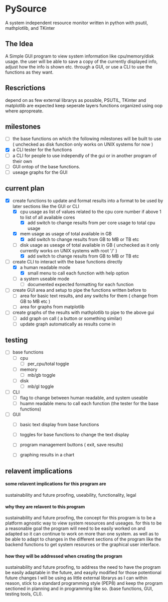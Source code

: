 # PySource
A system independent resource monitor written in python with psutil, mathplotlib, and TKinter

## The Idea
A Simple GUI program to view system information like cpu/memory/disk usage. the user will be able to save a copy of the currently displayed info, adjust how the info is shown etc. through a GUI, or use a CLI to use the functions as they want.

## Rescrictions
depend on as few external librarys as possible, PSUTIL, TKinter and matplotlib are expected
keep seperate layers functions organized using oop where apropreate.

## milestones 
- [ ] the base functions on which the following milestones will be built to use ( unchecked as disk function only works on UNIX systems for now )
- [X] a CLI tester for the functions
- [ ] a CLI for people to use independly of the gui or in another program of their own
- [ ] GUI ontop of the base functions.
- [ ] useage graphs for the GUI

## current plan 
- [X] create functions to update and format results into a format to be used by later sections like the GUI or CLI
  - [X] cpu usage as list of values related to the cpu core number if above 1 to list of all available cores
    - [X] add switch to change results from per core usage to total cpu usage
  - [X] mem usage as usage of total available in GB
    - [X] add switch to change results from GB to MB or TB etc
  - [ ] disk usage as useage of total available in GB ( unchecked as it only currently works on UNIX systems with root '/' )
    - [X] add switch to change results from GB to MB or TB etc
- [ ] create CLI to interact with the base functions directly
  - [X] a human readable mode
    - [X] small menu to call each function with help option
  - [ ] a system useable mode
    - [ ] documented expected formatting for each function
- [ ] create GUI area and setup to pipe the functions written before to
  - [ ] area for basic text results, and any switchs for them ( change from GB to MB etc )
  - [ ] area for graphs from matplotlib
- [ ] create graphs of the results with mathplotlib to pipe to the above gui
  - [ ] add graph on call ( a button or something similar)
  - [ ] update graph automatically as results come in

## testing
- [ ] base functions
  - [ ] cpu
    - [ ] per_cpu/total toggle
  - [ ] memory
    - [ ] mb/gb toggle
  - [ ] disk
    - [ ] mb/gl toggle
- [ ] CLI
  - [ ] flag to change between human readable, and system useable
  - [ ] huamn readable menu to call each function (the tester for the base functions)
- [ ] GUI
  - [ ] basic text display from base functions
  - [ ] toggles for base functions to change the text display
  - [ ] program management buttons ( exit, save results)
  - [ ] graphing results in a chart


## relavent implications
#### some relavent implications for this program are 
sustainability and future proofing, useability, functionality, legal
#### why they are relavent to this program
sustainability and future proofing, the concept for this program is to be a platform agnostic way to view system resources and useages. for this to be a reasonable goal the program will need to be easily worked on and adapted so it can continue to work on more than one system. as well as to be able to adapt to changes in the different sections of the program like the backend functions to get system resources or the graphical user interface.

#### how they will be addressed when creating the program
sustainability and future proofing, to address the need to have the program be easily adaptable in the future, and easyily modified for those potentional future changes I will be using as little external librarys as I can within reason, stick to a standard programming style (PEP8) and keep the program sectioned in planning and in programming like so. (base functions, GUI, testing tools, CLI).
